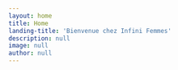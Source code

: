 ```yaml
---
layout: home
title: Home
landing-title: 'Bienvenue chez Infini Femmes'
description: null
image: null
author: null
---
```

